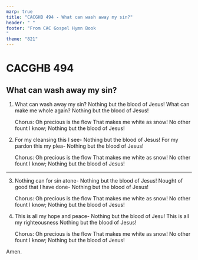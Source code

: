 ```yaml
---
marp: true
title: "CACGHB 494 - What can wash away my sin?"
header: " "
footer: "From CAC Gospel Hymn Book 
"
theme: "821"
---
```


<style>
    :root {
        font-size: 1.8em;
    }

    section {
        display: flex;
        flex-direction: column;
        justify-content: space-evenly;
    }
    section ol {
        display: grid;
        grid-template-columns: 1fr 1fr;
    }
    section h1 {
        grid-column: span 2
    }
</style>

# CACGHB 494

## What can wash away my sin?

1. What can wash away my sin?
Nothing but the blood of Jesus!
What can make me whole again?
Nothing but the blood of Jesus!

    Chorus:
    Oh precious is the flow
    That makes me white as snow!
    No other fount I know;
    Nothing but the blood of Jesus!


2. For my cleansing this I see-
Nothing but the blood of Jesus!
For my pardon this my plea-
Nothing but the blood of Jesus!

    Chorus:
    Oh precious is the flow
    That makes me white as snow!
    No other fount I know;
    Nothing but the blood of Jesus!

---

3. Nothing can for sin atone-
Nothing but the blood of Jesus!
Nought of good that I have done-
Nothing but the blood of Jesus!

    Chorus:
    Oh precious is the flow
    That makes me white as snow!
    No other fount I know;
    Nothing but the blood of Jesus!


4. This is all my hope and peace-
Nothing but the blood of Jesu!
This is all my righteousness
Nothing but the blood of Jesus!


    Chorus:
    Oh precious is the flow
    That makes me white as snow!
    No other fount I know;
    Nothing but the blood of Jesus!


Amen.